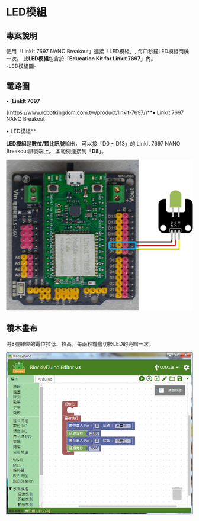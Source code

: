 # LED模組

## 專案說明

使用「LinkIt 7697 NANO Breakout」連接「LED模組」, 每四秒鐘LED模組閃爍一次。 此**LED模組**包含於「**Education Kit for Linkit 7697**」內。  
-LED模組圖-

## 電路圖



**•**	[**LinkIt 7697**
  
](https://www.robotkingdom.com.tw/product/linkit-7697/)**•	LinkIt 7697 NANO Breakout
  
•	LED模組**

**LED模組**是**數位/類比訊號**輸出， 可以接「D0 ~ D13」的 LinkIt 7697 NANO Breakout訊號端上。 本範例連接到「**D8**」。

![](../.gitbook/assets/linkit7697_led_01.png)

## 積木畫布

將8號腳位的電位拉低、拉高，每兩秒鐘會切換LED的亮暗一次。 

![](../.gitbook/assets/linkit7697_led_02.png)




